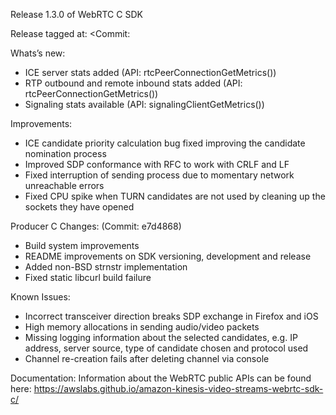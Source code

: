 Release 1.3.0 of WebRTC C SDK

Release tagged at: <Commit:  <to-be-filled>

Whats’s new:
- ICE server stats added (API: rtcPeerConnectionGetMetrics())
- RTP outbound and remote inbound stats added (API: rtcPeerConnectionGetMetrics())
- Signaling stats available (API: signalingClientGetMetrics())

Improvements:
- ICE candidate priority calculation bug fixed improving the candidate nomination process
- Improved SDP conformance with RFC to work with CRLF and LF
- Fixed interruption of sending process due to momentary network unreachable errors
- Fixed CPU spike when TURN candidates are not used by cleaning up the sockets they have opened

Producer C Changes: (Commit: e7d4868)
- Build system improvements
- README improvements on SDK versioning, development and release
- Added non-BSD strnstr implementation
- Fixed static libcurl build failure

Known Issues:
* Incorrect transceiver direction breaks SDP exchange in Firefox and iOS
* High memory allocations in sending audio/video packets
* Missing logging information about the selected candidates, e.g. IP address, server source, type of candidate chosen and protocol used
* Channel re-creation fails after deleting channel via console

Documentation: Information about the WebRTC public APIs can be found here: https://awslabs.github.io/amazon-kinesis-video-streams-webrtc-sdk-c/
